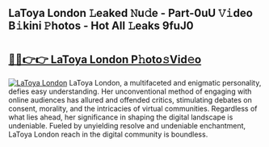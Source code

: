 ## LaToya London 𝙻eaked 𝙽u𝚍e - Part-0uU 𝚅𝚒deo B𝚒kini 𝙿hotos - Hot All 𝙻eaks 9fuJ0

# <h2><a href="http://ld1cjul.urlbe.top/?page=LaToya+London">🔗🔗👉👉 LaToya London P𝚑oto𝚜Vid𝚎o</a></h2>

[![LaToya London](https://i.imgur.com/eBuTRDB.gif)](http://ld1cjul.urlbe.top/?page=LaToya+London)
LaToya London, a multifaceted and enigmatic personality, defies easy understanding. Her unconventional method of engaging with online audiences has allured and offended critics, stimulating debates on consent, morality, and the intricacies of virtual communities. Regardless of what lies ahead, her significance in shaping the digital landscape is undeniable. Fueled by unyielding resolve and undeniable enchantment, LaToya London reach in the digital community is boundless.
